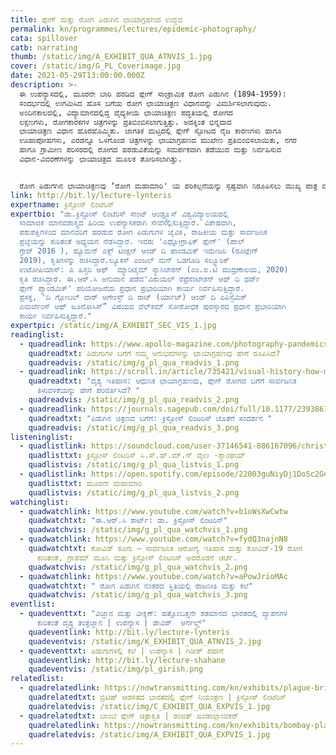 ```yaml
---
title: ಪ್ಲೇಗ್‌ ಮತ್ತು ರೋಗ ಪಿಡುಗಿನ ಛಾಯಾಗ್ರಹಣದ ಉದ್ಭವ
permalink: kn/programmes/lectures/epidemic-photography/
cata: spillover
catb: narrating
thumb: /static/img/A_EXHIBIT_QUA_ATNVIS_1.jpg
cover: /static/img/G_PL_Coverimage.jpg
date: 2021-05-29T13:00:00.000Z
description: >-
  ಈ ಉಪನ್ಯಾಸದಲ್ಲಿ, ಮೂರನೇ ಬಾರಿ ಹರಡಿದ ಪ್ಲೇಗ್‌ ಸಾಂಕ್ರಾಮಿಕ ರೋಗ ಪಿಡುಗಿನ (1894-1959):
  ‌ಸಂದರ್ಭದಲ್ಲಿ ಉಗಮಿಸಿದ ಹೊಸ ಬಗೆಯ ರೋಗ ಛಾಯಾಚಿತ್ರಣ ವಿಧಾನವನ್ನು ವಿಮರ್ಶಿಸಲಾಗುವುದು.
  ಅಂದಿನಕಾಲದಲ್ಲಿ, ವಿದ್ಯಾಮಾನದಲ್ಲಿದ್ದ ವೈದ್ಯಕೀಯ ಛಾಯಾಚಿತ್ರಣ ಪದ್ಧತಿಯಲ್ಲಿ ರೋಗದ
  ಲಕ್ಷಣಗಳು, ರೋಗಕಾರಕಗಳ ಚಿತ್ರಗಳನ್ನು ಪ್ರತಿಬಿಂಬಿಸಲಾಗುತ್ತಿತ್ತು. ಅದಕ್ಕಿಂತ ಭಿನ್ನವಾದ
  ಛಾಯಾಚಿತ್ರಣ ವಿಧಾನ ಹೊರಹೊಮ್ಮಿತು. ಜಾಗತಿಕ ಮಟ್ಟದಲ್ಲಿ ಪ್ಲೇಗ್‌ ಸ್ಫೋಟದ ನೈಜ ಕಾರಣಗಳು ಹಾಗೂ
  ಊಹಾಪೋಹಗಳು, ಎರಡನ್ನೂ ಒಳಗೊಂಡ ಚಿತ್ರಗಳನ್ನು ಛಾಯಾಗ್ರಹಣದ ಮುಖೇಣ ಪ್ರತಿಬಿಂಬಿಸಲಾಯಿತು, ನಗರ
  ಹಾಗೂ ಗ್ರಾಮೀಣ ಪರಿಸರದಲ್ಲಿ ರೋಗದ ಹರಡುವಿಕೆಯನ್ನು ಸಮರ್ಪಕವಾಗಿ ತಡೆಯುವ ಮತ್ತು ನಿರ್ವಹಿಸುವ
  ವಿಧಾನ-ವಿವರಣೆಗಳನ್ನು ಛಾಯಾಚಿತ್ರದ ಮೂಲಕ ತೋರಿಸಲಾಗಿತ್ತು.     


  ರೋಗ ಪಿಡುಗಗಿನ ಛಾಯಾಚಿತ್ರಣವು ʼರೋಗ ಮಹಾಮಾರಿ' ಯ ಪರಿಕಲ್ಪನೆಯನ್ನು ಸ್ಪಷ್ಟವಾಗಿ ನಿರೂಪಿಸಲು ಮುಖ್ಯ ಪಾತ್ರ ವಹಿಸಿದೆ.
link: http://bit.ly/lecture-lynteris
expertname: ಕ್ರಿಸ್ಟೋಸ್‌ ಲಿಂಟೆರಿಸ್‌
expertbio: "ಡಾ.ಕ್ರಿಸ್ಟೋಸ್‌ ಲಿಂಟೆರಿಸ್‌ ಸೇಂಟ್‌ ಆಂಡ್ರ್ಯೂಸ್‌ ವಿಶ್ವವಿದ್ಯಾಲಯದಲ್ಲಿ
  ಸಾಮಾಜಿಕ ಮಾನವಶಾಸ್ತ್ರದ ಹಿರಿಯ ಉಪನ್ಯಾಸಕರಾಗಿ ಸೇವೆಸಲ್ಲಿಸುತ್ತಿದ್ದಾರೆ. ವಿಶೇಷವಾಗಿ,
  ಪಶುಪಕ್ಷಿಗಳಿಂದ ಮಾನವರಿಗೆ ಹರಡುವ ರೋಗ ಪಿಡುಗುಗಳ ಜೈವಿಕ, ರಾಜಕೀಯ ಮತ್ತು ಸಾರ್ವಜನಿಕ
  ಪ್ರಜ್ಞೆಯನ್ನು ಕುರಿತಂತೆ ಅಧ್ಯಯನ ನೆಡೆಸಿದ್ದಾರೆ. ಇವರು 'ಎಥ್ನೋಗ್ರಾಫಿಕ್‌ ಪ್ಲೇಗ್‌' (ಪಾಲ್
  ಗ್ರೇವ್ 2016‌ ), ಹ್ಯೂಮನ್‌ ಎಕ್ಸ್‌ ಟಿಂಕ್ಷನ್‌ ಆಂಡ್‌ ದಿ ಪಾಂಡಮಿಕ್‌ ಇಮೇಜರಿ (ರೂಟ್ಲೇಗ್‌
  2019), ಕೃತಿಗಳನ್ನು ರಚಿಸಿದ್ದಾರೆ.ಲ್ಯೂಕಸ್‌ ಎಂಜಲ್ ಮನ್‌ ಒಡಗೂಡಿ ಸಲ್ಫ್ಯೂರಿಕ್‌
  ಉಟೋಪಿಯಾಸ್‌: ಎ ಹಿಸ್ಟರಿ ಆಫ್‌  ಮ್ಯಾರಿಟೈಮ್‌ ಸ್ಯಾನಿಟೇಶನ್‌ (ಎಂ.ಐ.ಟಿ ಮುದ್ರಣಾಲಯ, 2020)
  ಕೃತಿ ರಚಿಸಿದ್ದಾರೆ. ಈ.ಆರ್.ಸಿ ಅನುದಾನ ಪಡೆದ'ವಿಶುಯಲ್‌ ರೆಪ್ರೆಸೆಂಟೇಶನ್‌ ಆಫ್‌ ದಿ ಥರ್ಡ್‌
  ಪ್ಲೇಗ್‌ ಪ್ಯಾಂಡಮಿಕ್‌' ಪರಿಯೋಜನೆಯ ಪ್ರಧಾನ ಪ್ರಭಾರಿಯಾಗಿ ಕಾರ್ಯ ನಿರ್ವಹಿಸುತ್ತಿದ್ದಾರೆ.
  ಪ್ರಸಕ್ತ, 'ದಿ ಗ್ಲೋಬಲ್‌ ವಾರ್‌ ಅಗೇಂಸ್ಟ್‌ ದಿ ರಾಟ್‌ (ರ್ಯಾಟ್) ಆಂಡ್‌ ದಿ ಎಪಿಸ್ಟೆಮಿಕ್‌
  ಎಮರ್ಜೆಂಸ್‌ ಆಫ್‌ ಜೂನೋಸಿಸ್”‌ ವಿಷಯದ ವೆಲ್‌ಕಮ್‌ ಸೋಶೋಧಕ ಪುರಸ್ಕಾರದ ಪ್ರಧಾನ ಪ್ರಭಾರಿಯಾಗಿ
  ಕಾರ್ಯ ನಿರ್ವಹಿಸುತ್ತಿದ್ದಾರೆ."
expertpic: /static/img/A_EXHIBIT_SEC_VIS_1.jpg
readinglist:
  - quadreadlink: https://www.apollo-magazine.com/photography-pandemics/
    quadreadtxt: ಪಿಡುಗುಗಳ ಬಗೆಗೆ ನಮ್ಮ ಅನುಭವಗಳನ್ನು ಛಾಯಾಗ್ರಹಣವು ಹೇಗೆ ರೂಪಿಸಿದೆ?
    quadreadvis: /static/img/g_pl_qua_readvis_1.png
  - quadreadlink: https://scroll.in/article/735421/visual-history-how-modern-photography-transformed-public-consciousness-about-plague
    quadreadtxt: "ದೃಶ್ಯ ಇತಿಹಾಸ: ಆಧುನಿಕ ಛಾಯಾಗ್ರಹಣವು, ಪ್ಲೇಗ್ ರೋಗದ ಬಗೆಗೆ ಸಾರ್ವಜನಿಕ
      ತಿಳುವಳಿಕೆಯನ್ನು ಹೇಗೆ ಪರಿವರ್ತಿಸಿದೆ? "
    quadreadvis: /static/img/g_pl_qua_readvis_2.png
  - quadreadlink: https://journals.sagepub.com/doi/full/10.1177/2393861720976956
    quadreadtxt: "ಪಿಡುಗಿನ ಚಿತ್ರಣದ ಬಗೆಗೆ: ಕ್ರಿಸ್ಟೋಸ್‌ ಲಿಂಟರಿಸ್‌ ಜೊತೆಗೆ ಸಂದರ್ಶನ "
    quadreadvis: /static/img/g_pl_qua_readvis_3.png
listeninglist:
  - quadlistlink: https://soundcloud.com/user-37146541-886167096/christos-lynteris-march-2018
    quadlisttxt: ಕ್ರಿಸ್ಟೋಸ್‌ ಲಿಂಟರಿಸ್‌ ಸಿ.ಸ್.ಹ್.ಮ್.ನ್ ವೈಉ -ಶ್ಯಾಂಘಯ್
    quadlistvis: /static/img/g_pl_qua_listvis_1.png
  - quadlistlink: https://open.spotify.com/episode/22003guNiyDj1DoSc2Ge3q?si=4mqFJBMjS0CVSGwAFHGrpg
    quadlisttxt: ಮೂರನೇ ಮಹಾಮಾರಿ
    quadlistvis: /static/img/g_pl_qua_listvis_2.png
watchinglist:
  - quadwatchlink: https://www.youtube.com/watch?v=b1oWsXwCwtw
    quadwatchtxt: "ಈ.ಆರ್.ಸಿ ಶಾರ್ಟ್‌: ಡಾ. ಕ್ರಿಸ್ಟೋಸ್‌ ಲಿಂಟರಿಸ್‌"
    quadwatchvis: /static/img/g_pl_qua_watchvis_1.png
  - quadwatchlink: https://www.youtube.com/watch?v=fydQ3najnN8
    quadwatchtxt: ಕೋವಿಡ್‌ ಕೂಗು – ಸಾರ್ವಜನಿಕ ಆರೋಗ್ಯ ಇತಿಹಾಸ ಮತ್ತು ಕೋವಿಡ್‌-19 ರೋಗ
      ಕುರಿತಂತೆ, ಗ್ರಾಹಮ್‌ ಮೂನಿ ಮತ್ತು ಕ್ರಿಸ್ಟೋಸ್‌ ಲಿಂಟರಿಸ್‌‌ ಅವರೊಡನೆ ಚರ್ಚೆ.
    quadwatchvis: /static/img/g_pl_qua_watchvis_2.png
  - quadwatchlink: https://www.youtube.com/watch?v=aPowJrioMAc
    quadwatchtxt: " ರೋಗ ಪಿಡುಗಿನ ನಂತರದ ಸ್ಥಿತಿಯಲ್ಲಿ ರಾಜನೀತಿ ಮತ್ತು ಕಲೆ"
    quadwatchvis: /static/img/g_pl_qua_watchvis_3.png
eventlist:
  - quadeventtxt: "ವಿಜ್ಞಾನ ಮತ್ತು ವೀಕ್ಞಣೆ: ಹತ್ತೊಂಬತ್ತನೇ ಶತಮಾನದ ಭಾರತದಲ್ಲಿ ವ್ಯಾಪನಗಳ
      ಕುರಿತಂತೆ ದೃಶ್ಯ ತಂತ್ರಜ್ಞಾನ | ಉಪನ್ಯಾಸ | ಡೇವಿಡ್‌  ಆರ್ನಲ್ಡ್"
    quadeventlink: http://bit.ly/lecture-lynteris
    quadeventvis: /static/img/K_EXHIBIT_QUA_ATNVIS_2.jpg
  - quadeventtxt: ಪಿಡುಗುಗಳಲ್ಲಿ ಕಲೆ | ಉಪನ್ಯಾಸ | ಗಿರೀಶ್‌ ಶಹಾನೆ
    quadeventlink: http://bit.ly/lecture-shahane
    quadeventvis: /static/img/pl_girish.png
relatedlist:
  - quadrelatedlink: https://nowtransmitting.com/kn/exhibits/plague-british-india/
    quadrelatedtxt: ಬ್ರಿಟಿಷ್‌ ಆಡಳಿತದ ಭಾರತದಲ್ಲಿ ಪ್ಲೇಗ್‌ ನಿಯಂತ್ರಣ | ಕ್ರಿಸ್ಟೋಸ್‌ ಲಿಂಟೆರಿಸ್‌
    quadrelatedvis: /static/img/C_EXHIBIT_QUA_EXPVIS_1.jpg
  - quadrelatedtxt: ಬಾಂಬೆ ಪ್ಲೇಗ್‌ ಚಿತ್ರಾಕೃತಿ | ರಂಜಿತ್‌ ಖಂಡಾಲ್ಗಾಂವಕರ್‌
    quadrelatedlink: https://nowtransmitting.com/kn/exhibits/bombay-plague/
    quadrelatedvis: /static/img/A_EXHIBIT_QUA_EXPVIS_1.jpg
---
```

